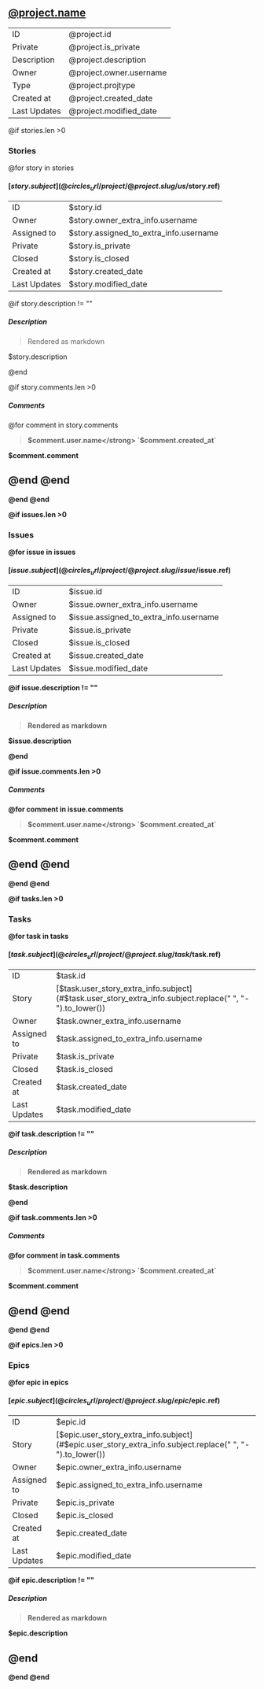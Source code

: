 
## [@project.name](@circles_url/project/@project.slug)
|              |                         |
| ------------ | ----------------------- |
| ID           | @project.id             |
| Private      | @project.is_private     |
| Description  | @project.description    |
| Owner        | @project.owner.username |
| Type         | @project.projtype       |
| Created at   | @project.created_date   |
| Last Updates | @project.modified_date  |

@if stories.len >0
### Stories
@for story in stories
#### [$story.subject](@circles_url/project/@project.slug/us/$story.ref)
|              |                                        |
| ------------ | -------------------------------------- |
| ID           | $story.id                              |
| Owner        | $story.owner_extra_info.username       |
| Assigned to  | $story.assigned_to_extra_info.username |
| Private      | $story.is_private                      |
| Closed       | $story.is_closed                       |
| Created at   | $story.created_date                    |
| Last Updates | $story.modified_date                   |

@if story.description != ""
##### Description
> Rendered as markdown

$story.description

@end

@if story.comments.len >0
##### Comments
@for comment in story.comments

> <strong>$comment.user.name</strong> `$comment.created_at`

$comment.comment

@end <!-- End Comments Loop -->
@end <!-- End Comments Condition -->
---
@end <!-- End Stories Loop -->
@end <!-- End Stories Condition -->

@if issues.len >0
### Issues
@for issue in issues
#### [$issue.subject](@circles_url/project/@project.slug/issue/$issue.ref)
|              |                                        |
| ------------ | -------------------------------------- |
| ID           | $issue.id                              |
| Owner        | $issue.owner_extra_info.username       |
| Assigned to  | $issue.assigned_to_extra_info.username |
| Private      | $issue.is_private                      |
| Closed       | $issue.is_closed                       |
| Created at   | $issue.created_date                    |
| Last Updates | $issue.modified_date                   |

@if issue.description != ""
##### Description
> Rendered as markdown

$issue.description

@end

@if issue.comments.len >0
##### Comments
@for comment in issue.comments
> <strong>$comment.user.name</strong> `$comment.created_at`

$comment.comment

@end
@end
---
@end
@end

@if tasks.len >0
### Tasks
@for task in tasks
#### [$task.subject](@circles_url/project/@project.slug/task/$task.ref)
|              |                                       |
| ------------ | ------------------------------------- |
| ID           | $task.id                              |
| Story        | [$task.user_story_extra_info.subject](#$task.user_story_extra_info.subject.replace(" ", "-").to_lower())   |
| Owner        | $task.owner_extra_info.username       |
| Assigned to  | $task.assigned_to_extra_info.username |
| Private      | $task.is_private                      |
| Closed       | $task.is_closed                       |
| Created at   | $task.created_date                    |
| Last Updates | $task.modified_date                   |

@if task.description != ""
##### Description
> Rendered as markdown

$task.description

@end

@if task.comments.len >0
##### Comments
@for comment in task.comments
> <strong>$comment.user.name</strong> `$comment.created_at`

$comment.comment

@end
@end
---
@end
@end

@if epics.len >0

### Epics
@for epic in epics
#### [$epic.subject](@circles_url/project/@project.slug/epic/$epic.ref)
|              |                                       |
| ------------ | ------------------------------------- |
| ID           | $epic.id                              |
| Story        | [$epic.user_story_extra_info.subject](#$epic.user_story_extra_info.subject.replace(" ", "-").to_lower())   |
| Owner        | $epic.owner_extra_info.username       |
| Assigned to  | $epic.assigned_to_extra_info.username |
| Private      | $epic.is_private                      |
| Closed       | $epic.is_closed                       |
| Created at   | $epic.created_date                    |
| Last Updates | $epic.modified_date                   |

@if epic.description != ""
##### Description
> Rendered as markdown

$epic.description

@end
---
@end
@end
